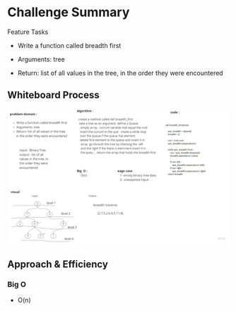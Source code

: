 
# Challenge Summary
Feature Tasks
+ Write a function called breadth first

+ Arguments: tree

+ Return: list of all values in the tree, in the order they were encountered

## Whiteboard Process
![](assets\tree_breadth_first1.jpg)
## Approach & Efficiency
### Big O
   + O(n)



















